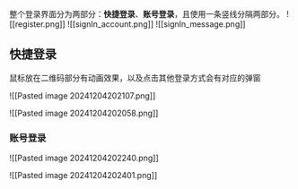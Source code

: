 整个登录界面分为两部分：**快捷登录**、**账号登录**，且使用一条竖线分隔两部分。
![[register.png]]
![[signIn_account.png]]
![[signIn_message.png]]

## 快捷登录

鼠标放在二维码部分有动画效果，以及点击其他登录方式会有对应的弹窗

![[Pasted image 20241204202107.png]]

![[Pasted image 20241204202058.png]]
### 账号登录

![[Pasted image 20241204202240.png]]


![[Pasted image 20241204202401.png]]